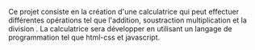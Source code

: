Ce projet consiste en la création d'une calculatrice qui peut effectuer différentes opérations tel que l'addition,
soustraction multiplication et la division .
La calculatrice sera développer en utilisant un langage de programmation tel que html-css et javascript.
